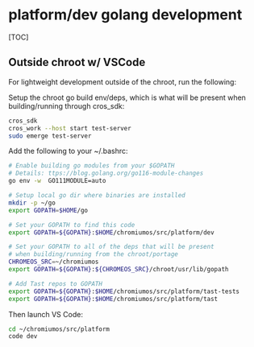 # platform/dev golang development

[TOC]

## Outside chroot w/ VSCode

For lightweight development outside of the chroot,
run the following:

Setup the chroot go build env/deps, which is what will
be present when building/running through cros_sdk:

```sh
cros_sdk
cros_work --host start test-server
sudo emerge test-server

```

Add the following to your ~/.bashrc:

```sh
# Enable building go modules from your $GOPATH
# Details: ttps://blog.golang.org/go116-module-changes
go env -w  GO111MODULE=auto

# Setup local go dir where binaries are installed
mkdir -p ~/go
export GOPATH=$HOME/go

# Set your GOPATH to find this code
export GOPATH=${GOPATH}:$HOME/chromiumos/src/platform/dev

# Set your GOPATH to all of the deps that will be present
# when building/running from the chroot/portage
CHROMEOS_SRC=~/chromiumos
export GOPATH=${GOPATH}:${CHROMEOS_SRC}/chroot/usr/lib/gopath

# Add Tast repos to GOPATH
export GOPATH=${GOPATH}:$HOME/chromiumos/src/platform/tast-tests
export GOPATH=${GOPATH}:$HOME/chromiumos/src/platform/tast

```

Then launch VS Code:

```sh
cd ~/chromiumos/src/platform
code dev
```

